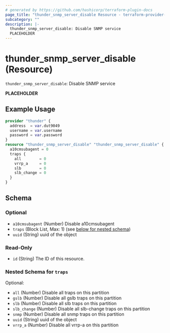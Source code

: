 ```yaml
---
# generated by https://github.com/hashicorp/terraform-plugin-docs
page_title: "thunder_snmp_server_disable Resource - terraform-provider-thunder"
subcategory: ""
description: |-
  thunder_snmp_server_disable: Disable SNMP service
  PLACEHOLDER
---
```


# thunder_snmp_server_disable (Resource)

`thunder_snmp_server_disable`: Disable SNMP service

__PLACEHOLDER__

## Example Usage

```terraform
provider "thunder" {
  address  = var.dut9049
  username = var.username
  password = var.password
}
resource "thunder_snmp_server_disable" "thunder_snmp_server_disable" {
  a10cmsubagent = 0
  traps {
    all        = 0
    vrrp_a     = 0
    slb        = 0
    slb_change = 0
  }
}
```

<!-- schema generated by tfplugindocs -->
## Schema

### Optional

- `a10cmsubagent` (Number) Disable a10cmsubagent
- `traps` (Block List, Max: 1) (see [below for nested schema](#nestedblock--traps))
- `uuid` (String) uuid of the object

### Read-Only

- `id` (String) The ID of this resource.

<a id="nestedblock--traps"></a>
### Nested Schema for `traps`

Optional:

- `all` (Number) Disable all traps on this partition
- `gslb` (Number) Disable all gslb traps on this partition
- `slb` (Number) Disable all slb traps on this partition
- `slb_change` (Number) Disable all slb-change traps on this partition
- `snmp` (Number) Disable all snmp traps on this partition
- `uuid` (String) uuid of the object
- `vrrp_a` (Number) Disable all vrrp-a on this partition


